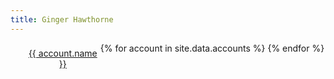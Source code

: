 ```yaml
---
title: Ginger Hawthorne
---
```

<style>
	#accounts li {
		float: left;
		width: 25%;
		padding: .5rem 0;
		text-align: center;
		list-style: none;
	}
</style>
<ul id="accounts">
{% for account in site.data.accounts %}
	<li><a rel="me" href="{{ social.url }}">{{ account.name }}</a></li>
{% endfor %}
</ul>

